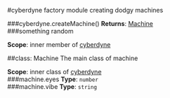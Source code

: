 <a name="module_cyberdyne"></a>
#cyberdyne
factory module creating dodgy machines

  
<a name="module_cyberdyne.createMachine"></a>
###cyberdyne.createMachine()
**Returns**: [Machine](#module_cyberdyne.Machine)  
<a name="module_cyberdyne.something"></a>
###something
random

**Scope**: inner member of [cyberdyne](#module_cyberdyne)  
  
<a name="module_cyberdyne.Machine"></a>

##class: Machine
The main class of machine

**Scope**: inner class of [cyberdyne](#module_cyberdyne)  
<a name="module_cyberdyne.Machine#eyes"></a>
###machine.eyes
**Type**: `number`  
<a name="module_cyberdyne.Machine#vibe"></a>
###machine.vibe
**Type**: `string`  
